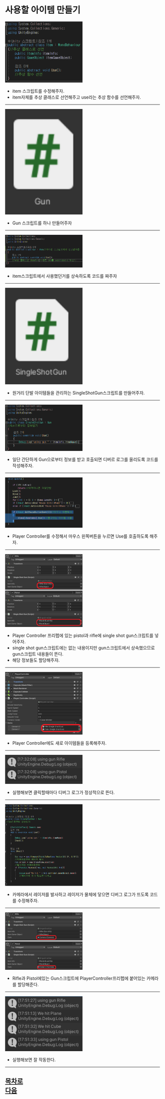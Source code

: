 사용할 아이템 만들기      
=======================
<img src="https://github.com/isp829/3dunitymulty/blob/master/images/lecture6/lecture6-3/6-3-1.PNG" width="50%">  

* item 스크립트를 수정해주자.  
* item자체를 추상 클래스로 선언해주고 use라는 추상 함수를 선언해주자.  

------------------------------------------------------    
<img src="https://github.com/isp829/3dunitymulty/blob/master/images/lecture6/lecture6-3/6-3-2.PNG" width="50%">  

* Gun 스크립트를 하나 만들어주자

------------------------------------------------------    
<img src="https://github.com/isp829/3dunitymulty/blob/master/images/lecture6/lecture6-3/6-3-3.PNG" width="50%">  

* item스크립트에서 사용했던거를 상속하도록 코드를 짜주자  

------------------------------------------------------    
<img src="https://github.com/isp829/3dunitymulty/blob/master/images/lecture6/lecture6-3/6-3-4.PNG" width="50%">  

* 원거리 단발 아이템들을 관리하는 SingleShotGun스크립트를 만들어주자.  

------------------------------------------------------    
<img src="https://github.com/isp829/3dunitymulty/blob/master/images/lecture6/lecture6-3/6-3-5.PNG" width="50%">  

* 일단 간단하게 Gun으로부터 정보를 받고 호출되면 디버르 로그를 올리도록 코드를 작성해주자.  

------------------------------------------------------    
<img src="https://github.com/isp829/3dunitymulty/blob/master/images/lecture6/lecture6-3/6-3-6.PNG" width="50%">  

* Player Controller를 수정해서 마우스 왼쪽버튼을 누르면 Use를 호출하도록 해주자.  

------------------------------------------------------    
<img src="https://github.com/isp829/3dunitymulty/blob/master/images/lecture6/lecture6-3/6-3-7.png" width="50%">  
<img src="https://github.com/isp829/3dunitymulty/blob/master/images/lecture6/lecture6-3/6-3-8.png" width="50%">  

* Player Controller 프리펩에 있는 pistol과 rifle에 single shot gun스크립트를 넣어주자.  
* single shot gun스크립트에는 없는 내용이지만 gun스크립트에서 상속했으므로 gun스크립트 내용들이 뜬다.  
* 해당 정보들도 할당해주자.  

------------------------------------------------------    
<img src="https://github.com/isp829/3dunitymulty/blob/master/images/lecture6/lecture6-3/6-3-9.png" width="50%">  

* Player Controller에도 새로 아이템들을 등록해주자.  

------------------------------------------------------    
<img src="https://github.com/isp829/3dunitymulty/blob/master/images/lecture6/lecture6-3/6-3-10.PNG" width="50%">  

* 실행해보면 클릭할때마다 디버그 로그가 정상적으로 뜬다.  

------------------------------------------------------    
<img src="https://github.com/isp829/3dunitymulty/blob/master/images/lecture6/lecture6-3/6-3-11.PNG" width="50%">  

* 카메라에서 레이저를 발사하고 레이저가 물체에 닿으면 디버그 로그가 뜨도록 코드를 수정해주자.  

------------------------------------------------------    
<img src="https://github.com/isp829/3dunitymulty/blob/master/images/lecture6/lecture6-3/6-3-12.png" width="50%">  
<img src="https://github.com/isp829/3dunitymulty/blob/master/images/lecture6/lecture6-3/6-3-13.png" width="50%">  

* Rifle과 Pistol에있는 Gun스크립트에 PlayerController프리펩에 붙어있는 카메라를  할당해준다.    

------------------------------------------------------    
<img src="https://github.com/isp829/3dunitymulty/blob/master/images/lecture6/lecture6-3/6-3-14.PNG" width="50%">  

* 실행해보면 잘 작동한다.   

------------------------------------------------------    



[목차로](https://github.com/isp829/3dunitymulty/blob/master/README.md)  
[다음](https://github.com/isp829/3dunitymulty/blob/master/lecture/lecture6-3.md)  
-----------------------------
